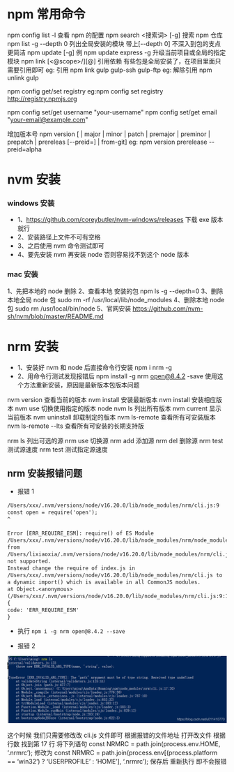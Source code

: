 # npm 常用命令

npm config list -l 查看 npm 的配置
npm search <搜索词> [-g] 搜索 npm 仓库
npm list -g --depth 0 列出全局安装的模块 带上[--depth 0] 不深入到包的支点 更简洁
npm update <name> [-g] 例 npm update express -g 升级当前项目或全局的指定模块
npm link [<@scope>/]<pkg>[@<version>] 引用依赖 有些包是全局安装了，在项目里面只需要引用即可
eg: 引用 npm link gulp gulp-ssh gulp-ftp
eg: 解除引用 npm unlink gulp

npm config get/set registry
eg:npm config set registry http://registry.npmjs.org

npm config set/get username "your-username"
npm config set/get email "your-email@example.com"

增加版本号
npm version [<newversion> | major | minor | patch | premajor | preminor | prepatch | prereleas [--preid=<prerelease-id>] | from-git]
eg: npm version prerelease --preid=alpha

# nvm 安装

### windows 安装

- 1、https://github.com/coreybutler/nvm-windows/releases 下载 exe 版本就行
- 2、安装路径上文件不可有空格
- 3、之后使用 nvm 命令测试即可
- 4、要先安装 nvm 再安装 node 否则容易找不到这个 node 版本

### mac 安装

1、先把本地的 node 删除
2、查看本地 安装的包 npm ls -g --depth=0
3、删除本地全局 node 包 sudo rm -rf /usr/local/lib/node_modules
4、删除本地 node 包 sudo rm /usr/local/bin/node
5、官网安装 https://github.com/nvm-sh/nvm/blob/master/README.md

# nrm 安装

- 1、安装好 nvm 和 node 后直接命令行安装 npm i nrm -g
- 2、用命令行测试发现报错后 npm install -g nrm open@8.4.2 -save 使用这个方法重新安装，原因是最新版本包版本问题

nvm version 查看当前的版本
nvm install 安装最新版本
nvm install <version> 安装相应版本
nvm use <version> 切换使用指定的版本 node
nvm ls 列出所有版本
nvm current 显示当前版本
nvm uninstall <version> 卸载制定的版本
nvm ls-remote 查看所有可安装版本
nvm ls-remote --lts 查看所有可安装的长期支持版

nrm ls 列出可选的源
nrm use 切换源
nrm add <registry> <url> 添加源
nrm del <registry> 删除源
nrm test 测试源速度
nrm test <registry> 测试指定源速度

## nrm 安装报错问题

- 报错 1

```
/Users/xxx/.nvm/versions/node/v16.20.0/lib/node_modules/nrm/cli.js:9
const open = require('open');
^

Error [ERR_REQUIRE_ESM]: require() of ES Module /Users/xxx/.nvm/versions/node/v16.20.0/lib/node_modules/nrm/node_modules/open/index.js from /Users/lixiaoxia/.nvm/versions/node/v16.20.0/lib/node_modules/nrm/cli.js not supported.
Instead change the require of index.js in /Users/xxx/.nvm/versions/node/v16.20.0/lib/node_modules/nrm/cli.js to a dynamic import() which is available in all CommonJS modules.
at Object.<anonymous> (/Users/xxx/.nvm/versions/node/v16.20.0/lib/node_modules/nrm/cli.js:9:14) {
code: 'ERR_REQUIRE_ESM'
}
```

- 执行 `npm i -g nrm open@8.4.2 --save`

- 报错 2

![nrm报错](./install原理/nrm%20%E6%8A%A5%E9%94%99.png)

这个时候 我们只需要修改改 cli.js 文件即可
根据报错的文件地址 打开改文件 根据行数 找到第 17 行 将下列语句
const NRMRC = path.join(process.env.HOME, ‘.nrmrc’);
修改为
const NRMRC = path.join(process.env[(process.platform == ‘win32’) ? ‘USERPROFILE’ : ‘HOME’], ‘.nrmrc’);
保存后 重新执行 即不会报错
